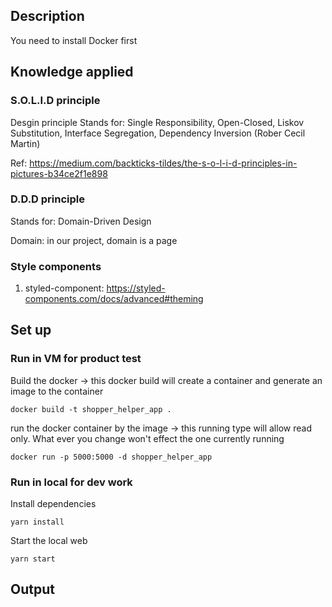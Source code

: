 ## Description
You need to install Docker first

## Knowledge applied
### S.O.L.I.D principle
Desgin principle
Stands for: Single Responsibility, Open-Closed, Liskov Substitution, Interface Segregation, Dependency Inversion (Rober Cecil Martin)

Ref: https://medium.com/backticks-tildes/the-s-o-l-i-d-principles-in-pictures-b34ce2f1e898

### D.D.D principle

Stands for: Domain-Driven Design

Domain: in our project, domain is a page

### Style components

1. styled-component: https://styled-components.com/docs/advanced#theming

## Set up

### Run in VM for product test
Build the docker
-> this docker build will create a container and generate an image to the container
```
docker build -t shopper_helper_app .
```

run the docker container by the image
-> this running type will allow read only. What ever you change won't effect the one currently running
```
docker run -p 5000:5000 -d shopper_helper_app
```

### Run in local for dev work

Install dependencies

```
yarn install
```

Start the local web

```
yarn start
```

## Output